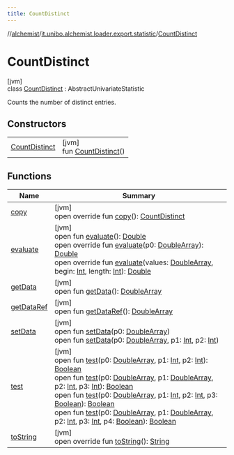 ```yaml
---
title: CountDistinct
---
```

//[alchemist](../../../index.html)/[it.unibo.alchemist.loader.export.statistic](../index.html)/[CountDistinct](index.html)



# CountDistinct



[jvm]\
class [CountDistinct](index.html) : AbstractUnivariateStatistic

Counts the number of distinct entries.



## Constructors


| | |
|---|---|
| [CountDistinct](-count-distinct.html) | [jvm]<br>fun [CountDistinct](-count-distinct.html)() |


## Functions


| Name | Summary |
|---|---|
| [copy](copy.html) | [jvm]<br>open override fun [copy](copy.html)(): [CountDistinct](index.html) |
| [evaluate](index.html#-666366811%2FFunctions%2F-134779887) | [jvm]<br>open fun [evaluate](index.html#-666366811%2FFunctions%2F-134779887)(): [Double](https://kotlinlang.org/api/latest/jvm/stdlib/kotlin/-double/index.html)<br>open override fun [evaluate](index.html#-1747675702%2FFunctions%2F-134779887)(p0: [DoubleArray](https://kotlinlang.org/api/latest/jvm/stdlib/kotlin/-double-array/index.html)): [Double](https://kotlinlang.org/api/latest/jvm/stdlib/kotlin/-double/index.html)<br>open override fun [evaluate](evaluate.html)(values: [DoubleArray](https://kotlinlang.org/api/latest/jvm/stdlib/kotlin/-double-array/index.html), begin: [Int](https://kotlinlang.org/api/latest/jvm/stdlib/kotlin/-int/index.html), length: [Int](https://kotlinlang.org/api/latest/jvm/stdlib/kotlin/-int/index.html)): [Double](https://kotlinlang.org/api/latest/jvm/stdlib/kotlin/-double/index.html) |
| [getData](index.html#880990236%2FFunctions%2F-134779887) | [jvm]<br>open fun [getData](index.html#880990236%2FFunctions%2F-134779887)(): [DoubleArray](https://kotlinlang.org/api/latest/jvm/stdlib/kotlin/-double-array/index.html) |
| [getDataRef](index.html#-1616759317%2FFunctions%2F-134779887) | [jvm]<br>open fun [getDataRef](index.html#-1616759317%2FFunctions%2F-134779887)(): [DoubleArray](https://kotlinlang.org/api/latest/jvm/stdlib/kotlin/-double-array/index.html) |
| [setData](index.html#590994165%2FFunctions%2F-134779887) | [jvm]<br>open fun [setData](index.html#590994165%2FFunctions%2F-134779887)(p0: [DoubleArray](https://kotlinlang.org/api/latest/jvm/stdlib/kotlin/-double-array/index.html))<br>open fun [setData](index.html#-1796802283%2FFunctions%2F-134779887)(p0: [DoubleArray](https://kotlinlang.org/api/latest/jvm/stdlib/kotlin/-double-array/index.html), p1: [Int](https://kotlinlang.org/api/latest/jvm/stdlib/kotlin/-int/index.html), p2: [Int](https://kotlinlang.org/api/latest/jvm/stdlib/kotlin/-int/index.html)) |
| [test](index.html#1923464657%2FFunctions%2F-134779887) | [jvm]<br>open fun [test](index.html#1923464657%2FFunctions%2F-134779887)(p0: [DoubleArray](https://kotlinlang.org/api/latest/jvm/stdlib/kotlin/-double-array/index.html), p1: [Int](https://kotlinlang.org/api/latest/jvm/stdlib/kotlin/-int/index.html), p2: [Int](https://kotlinlang.org/api/latest/jvm/stdlib/kotlin/-int/index.html)): [Boolean](https://kotlinlang.org/api/latest/jvm/stdlib/kotlin/-boolean/index.html)<br>open fun [test](index.html#1094132851%2FFunctions%2F-134779887)(p0: [DoubleArray](https://kotlinlang.org/api/latest/jvm/stdlib/kotlin/-double-array/index.html), p1: [DoubleArray](https://kotlinlang.org/api/latest/jvm/stdlib/kotlin/-double-array/index.html), p2: [Int](https://kotlinlang.org/api/latest/jvm/stdlib/kotlin/-int/index.html), p3: [Int](https://kotlinlang.org/api/latest/jvm/stdlib/kotlin/-int/index.html)): [Boolean](https://kotlinlang.org/api/latest/jvm/stdlib/kotlin/-boolean/index.html)<br>open fun [test](index.html#150690195%2FFunctions%2F-134779887)(p0: [DoubleArray](https://kotlinlang.org/api/latest/jvm/stdlib/kotlin/-double-array/index.html), p1: [Int](https://kotlinlang.org/api/latest/jvm/stdlib/kotlin/-int/index.html), p2: [Int](https://kotlinlang.org/api/latest/jvm/stdlib/kotlin/-int/index.html), p3: [Boolean](https://kotlinlang.org/api/latest/jvm/stdlib/kotlin/-boolean/index.html)): [Boolean](https://kotlinlang.org/api/latest/jvm/stdlib/kotlin/-boolean/index.html)<br>open fun [test](index.html#50305713%2FFunctions%2F-134779887)(p0: [DoubleArray](https://kotlinlang.org/api/latest/jvm/stdlib/kotlin/-double-array/index.html), p1: [DoubleArray](https://kotlinlang.org/api/latest/jvm/stdlib/kotlin/-double-array/index.html), p2: [Int](https://kotlinlang.org/api/latest/jvm/stdlib/kotlin/-int/index.html), p3: [Int](https://kotlinlang.org/api/latest/jvm/stdlib/kotlin/-int/index.html), p4: [Boolean](https://kotlinlang.org/api/latest/jvm/stdlib/kotlin/-boolean/index.html)): [Boolean](https://kotlinlang.org/api/latest/jvm/stdlib/kotlin/-boolean/index.html) |
| [toString](to-string.html) | [jvm]<br>open override fun [toString](to-string.html)(): [String](https://kotlinlang.org/api/latest/jvm/stdlib/kotlin/-string/index.html) |

